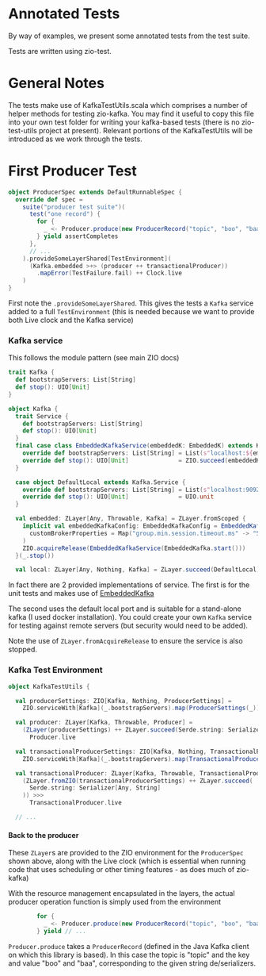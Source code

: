 # Annotated Tests

By way of examples, we present some annotated tests from the test suite.

Tests are written using zio-test.

# General Notes

The tests make use of KafkaTestUtils.scala which comprises a number of helper methods
for testing zio-kafka. You may find it useful to copy this file into your own test
folder for writing your kafka-based tests (there is no zio-test-utils project
at present). Relevant portions of the KafkaTestUtils will be introduced as we work
through the tests.

# First Producer Test

```scala
object ProducerSpec extends DefaultRunnableSpec {
  override def spec =
    suite("producer test suite")(
      test("one record") {
        for {
          _ <- Producer.produce(new ProducerRecord("topic", "boo", "baa"), Serde.string, Serde.string)
        } yield assertCompletes
      },
      // ...
    ).provideSomeLayerShared[TestEnvironment](
      (Kafka.embedded >+> (producer ++ transactionalProducer))
        .mapError(TestFailure.fail) ++ Clock.live
    )
}
```

First note the `.provideSomeLayerShared`. This gives the tests a `Kafka` service
added to a full `TestEnvironment` (this is needed because we want to provide both
Live clock and the Kafka service)

### Kafka service

This follows the module pattern (see main ZIO docs)

```scala
trait Kafka {
  def bootstrapServers: List[String]
  def stop(): UIO[Unit]
}

object Kafka {
  trait Service {
    def bootstrapServers: List[String]
    def stop(): UIO[Unit]
  }
  final case class EmbeddedKafkaService(embeddedK: EmbeddedK) extends Kafka.Service {
    override def bootstrapServers: List[String] = List(s"localhost:${embeddedK.config.kafkaPort}")
    override def stop(): UIO[Unit]              = ZIO.succeed(embeddedK.stop(true))
  }

  case object DefaultLocal extends Kafka.Service {
    override def bootstrapServers: List[String] = List(s"localhost:9092")
    override def stop(): UIO[Unit]              = UIO.unit
  }

  val embedded: ZLayer[Any, Throwable, Kafka] = ZLayer.fromScoped {
    implicit val embeddedKafkaConfig: EmbeddedKafkaConfig = EmbeddedKafkaConfig(
      customBrokerProperties = Map("group.min.session.timeout.ms" -> "500", "group.initial.rebalance.delay.ms" -> "0")
    )
    ZIO.acquireRelease(EmbeddedKafkaService(EmbeddedKafka.start()))
  }(_.stop())

  val local: ZLayer[Any, Nothing, Kafka] = ZLayer.succeed(DefaultLocal)
```

In fact there are 2 provided implementations of service. The first is for the unit
tests and makes use of [EmbeddedKafka](https://github.com/embeddedkafka/embedded-kafka)

The second uses the default local port and is suitable for a stand-alone kafka
(I used docker installation). You could create your own `Kafka` service for testing
against remote servers (but security would need to be added).

Note the use of `ZLayer.fromAcquireRelease` to ensure the service is also stopped.

### Kafka Test Environment

```scala
object KafkaTestUtils {

  val producerSettings: ZIO[Kafka, Nothing, ProducerSettings] =
    ZIO.serviceWith[Kafka](_.bootstrapServers).map(ProducerSettings(_))

  val producer: ZLayer[Kafka, Throwable, Producer] =
    (ZLayer(producerSettings) ++ ZLayer.succeed(Serde.string: Serializer[Any, String])) >>>
      Producer.live

  val transactionalProducerSettings: ZIO[Kafka, Nothing, TransactionalProducerSettings] =
    ZIO.serviceWith[Kafka](_.bootstrapServers).map(TransactionalProducerSettings(_, "test-transaction"))

  val transactionalProducer: ZLayer[Kafka, Throwable, TransactionalProducer] =
    (ZLayer.fromZIO(transactionalProducerSettings) ++ ZLayer.succeed(
      Serde.string: Serializer[Any, String]
    )) >>>
      TransactionalProducer.live

  // ...
```

#### Back to the producer

These `ZLayer`s are provided to the ZIO environment for the `ProducerSpec` shown
above, along with the Live clock (which is essential when running code that
uses scheduling or other timing features - as does much of zio-kafka)

With the resource management encapsulated in the layers, the actual producer
operation function is simply used from the environment
```scala
        for {
          _ <- Producer.produce(new ProducerRecord("topic", "boo", "baa"), Serde.string, Serde.string)
        } yield // ...
```
`Producer.produce` takes a `ProducerRecord` (defined in the Java Kafka client on which
this library is based). In this case the topic is "topic" and the key and value
"boo" and "baa", corresponding to the given string de/serializers.
